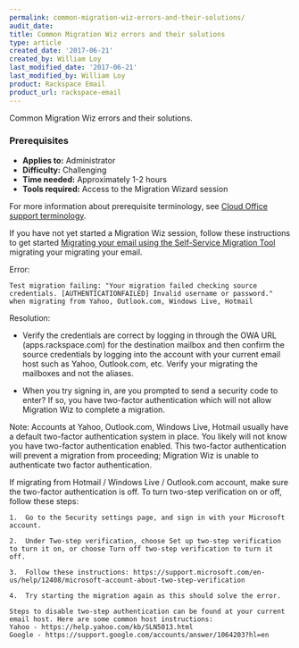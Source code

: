 ```yaml
---
permalink: common-migration-wiz-errors-and-their-solutions/
audit_date:
title: Common Migration Wiz errors and their solutions
type: article
created_date: '2017-06-21'
created_by: William Loy
last_modified_date: '2017-06-21'
last_modified_by: William Loy
product: Rackspace Email
product_url: rackspace-email
---
```

Common Migration Wiz errors and their solutions.

### Prerequisites

- **Applies to:** Administrator
- **Difficulty:** Challenging
- **Time needed:** Approximately 1-2 hours
- **Tools required:** Access to the Migration Wizard session

For more information about prerequisite terminology, see [Cloud Office support terminology](/how-to/cloud-office-support-terminology/).

If you have not yet started a Migration Wiz session, follow these instructions to get started [Migrating your email using the Self-Service Migration Tool](/how-to/migrate-your-email-by-using-the-self-service-migration-tool/) migrating your migrating your email.

Error:

`Test migration failing: "Your migration failed checking source credentials. [AUTHENTICATIONFAILED] Invalid username or password." when migrating from Yahoo, Outlook.com, Windows Live, Hotmail`

Resolution:

- Verify the credentials are correct by logging in through the OWA URL (apps.rackspace.com) for the destination mailbox and then confirm the source credentials by logging into the account with your current email host such as Yahoo, Outlook.com, etc. Verify your migrating the mailboxes and not the aliases.

- When you try signing in, are you prompted to send a security code to enter? If so, you have two-factor authentication which will not allow Migration Wiz to complete a  migration.

Note: Accounts at Yahoo, Outlook.com, Windows Live, Hotmail usually have a default two-factor authentication system in place. You likely will not know you have two-factor authentication enabled. This two-factor authentication will prevent a migration from proceeding; Migration Wiz is unable to  authenticate two factor authentication.

If migrating from Hotmail / Windows Live / Outlook.com account, make sure the two-factor authentication is off. To turn two-step verification on or off, follow these steps:

    1.	Go to the Security settings page, and sign in with your Microsoft account.

    2.	Under Two-step verification, choose Set up two-step verification to turn it on, or choose Turn off two-step verification to turn it off.

    3.	Follow these instructions: https://support.microsoft.com/en-us/help/12408/microsoft-account-about-two-step-verification

    4.	Try starting the migration again as this should solve the error.

    Steps to disable two-step authentication can be found at your current email host. Here are some common host instructions:
    Yahoo - https://help.yahoo.com/kb/SLN5013.html
    Google - https://support.google.com/accounts/answer/1064203?hl=en
